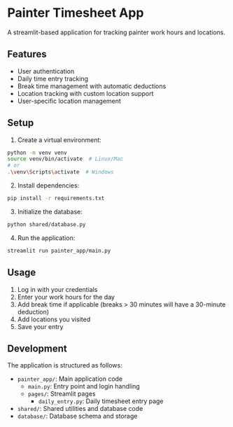 # Painter Timesheet App

A streamlit-based application for tracking painter work hours and locations.

## Features

- User authentication
- Daily time entry tracking
- Break time management with automatic deductions
- Location tracking with custom location support
- User-specific location management

## Setup

1. Create a virtual environment:
```bash
python -m venv venv
source venv/bin/activate  # Linux/Mac
# or
.\venv\Scripts\activate  # Windows
```

2. Install dependencies:
```bash
pip install -r requirements.txt
```

3. Initialize the database:
```bash
python shared/database.py
```

4. Run the application:
```bash
streamlit run painter_app/main.py
```

## Usage

1. Log in with your credentials
2. Enter your work hours for the day
3. Add break time if applicable (breaks > 30 minutes will have a 30-minute deduction)
4. Add locations you visited
5. Save your entry

## Development

The application is structured as follows:
- `painter_app/`: Main application code
  - `main.py`: Entry point and login handling
  - `pages/`: Streamlit pages
    - `daily_entry.py`: Daily timesheet entry page
- `shared/`: Shared utilities and database code
- `database/`: Database schema and storage
